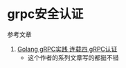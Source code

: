 # grpc安全认证

参考文章

1. [Golang gRPC实践 连载四 gRPC认证](https://segmentfault.com/a/1190000007933303)
    - 这个作者的系列文章写的都挺不错
